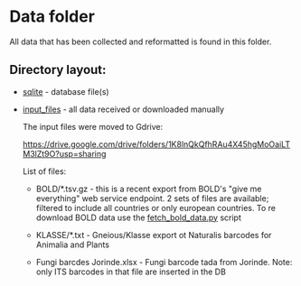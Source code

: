 # Data folder

All data that has been collected and reformatted is found in this folder.

## Directory layout:

- [sqlite](sqlite) - database file(s)
- [input_files](input_files) - all data received or downloaded manually

	The input files were moved to Gdrive:

	https://drive.google.com/drive/folders/1K8lnQkQfhRAu4X45hgMoOaiLTM3lZt9O?usp=sharing

	List of files:

	- BOLD/*.tsv.gz - this is a recent export from BOLD's "give me everything" web service endpoint. 2 sets of files are available; filtered to  include all countries or  only european countries. To re download BOLD data use the [fetch_bold_data.py](/src/arise/barcode/metadata/util/fetch_bold_data.py) script

	- KLASSE/*.txt - Gneious/Klasse export ot Naturalis barcodes for Animalia and Plants
	- Fungi barcdes Jorinde.xlsx - Fungi barcode tada from Jorinde. Note: only ITS barcodes in that file are inserted in the DB

